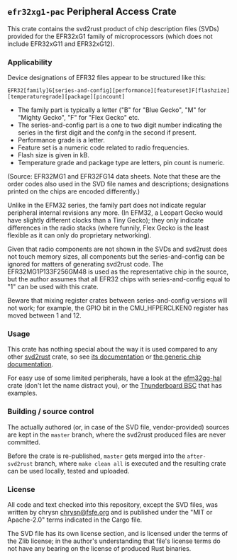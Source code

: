 `efr32xg1-pac` Peripheral Access Crate
--------------------------------------

This crate contains the svd2rust product of chip description files (SVDs)
provided for the EFR32xG1 family of microprocessors (which does not include
EFR32xG11 and EFR32xG12).

### Applicability

Device designations of EFR32 files appear to be structured like this:

    EFR32[family]G[series-and-config][performance][featureset]F[flashzize][temperaturegrade][package][pincount]

* The family part is typically a letter ("B" for "Blue Gecko", "M" for "Mighty
  Gecko", "F" for "Flex Gecko" etc.
* The series-and-config part is a one to two digit number indicating the series
  in the first digit and the confg in the second if present.
* Performance grade is a letter.
* Feature set is a numeric code related to radio frequencies.
* Flash size is given in kB.
* Temperature grade and package type are letters, pin count is numeric.

(Source: EFR32MG1 and EFR32FG14 data sheets. Note that these are the order
codes also used in the SVD file names and descriptions; designations printed on
the chips are encoded differently.)

Unlike in the EFM32 series, the family part does not indicate regular
peripheral internal revisions any more. (In EFM32, a Leopart Gecko would have
slightly different clocks than a Tiny Gecko); they only indicate differences in
the radio stacks (where funnily, Flex Gecko is the least flexible as it can
only do proprietary networking).

Given that radio components are not shown in the SVDs and svd2rust does not
touch memory sizes, all components but the series-and-config can be ignored for
matters of generating svd2rust code. The EFR32MG1P133F256GM48 is used as the
representative chip in the source, but the author assumes that all EFR32 chips
with series-and-config equal to "1" can be used with this crate.

Beware that mixing register crates between series-and-config versions will not
work; for example, the GPIO bit in the CMU_HFPERCLKEN0 register has moved
between 1 and 12.

### Usage

This crate has nothing special about the way it is used compared to any other
[svd2rust] crate, so see [its documentation] or [the generic chip
documentation].

For easy use of some limited peripherals, have a look at the [efm32gg-hal]
crate (don't let the name distract you), or the [Thunderboard BSC] that has
examples.

[svd2rust]: https://github.com/japaric/svd2rust
[its documentation]: https://docs.rs/svd2rust/0.13.1/svd2rust/#peripheral-api
[the generic chip documentation]: https://studio.segger.com/packages/EFR32BG1P/CMSIS/Documents/EFR32xG1-ReferenceManual.pdf
[efm32gg-hal]: https://github.com/chrysn/efm32gg-hal
[Thunderboard BSC]: https://github.com/chrysn/thunderboard-sltb001a

### Building / source control

The actually authored (or, in case of the SVD file, vendor-provided) sources
are kept in the `master` branch, where the svd2rust produced files are never
committed.

Before the crate is re-published, `master` gets merged into the
`after-svd2rust` branch, where `make clean all` is executed and the resulting
crate can be used locally, tested and uploaded.

### License

All code and text checked into this repository, except the SVD files, was
written by chrysn <chrysn@fsfe.org> and is published under the "MIT or
Apache-2.0" terms indicated in the Cargo file.

The SVD file has its own license section, and is licensed under the terms of
the Zlib license; in the author's understanding that file's license terms do
not have any bearing on the license of produced Rust binaries.
